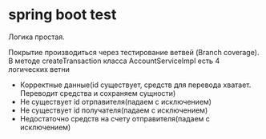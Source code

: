 # spring boot test

Логика простая.

Покрытие производиться через тестирование ветвей (Branch coverage).
В методе createTransaction класса AccountServiceImpl есть 4 логических ветни

+ Корректные данные(id существует, средств для перевода хватает. Переводит средства и сохраняем сущности)
+ Не существует id отрпавителя(падаем с исключением)
+ Не существует id получателя(падаем с исключением)
+ Недостаточно средств на счету отправителя(падаем с исключением)

